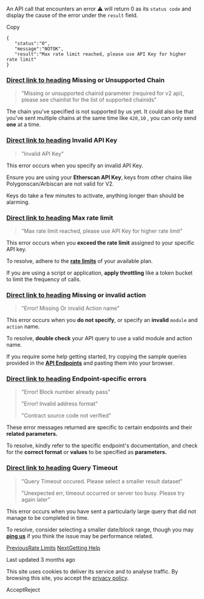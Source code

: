 An API call that encounters an error ⚠️ will return 0 as its `status code` and display the cause of the error under the `result` field.

Copy

```min-w-full inline-grid grid-cols-[auto_1fr] p-2 [count-reset:line]
{
   "status":"0",
   "message":"NOTOK",
   "result":"Max rate limit reached, please use API Key for higher rate limit"
}
```

### [Direct link to heading](https://docs.etherscan.io/etherscan-v2/support/common-error-messages\#missing-or-unsupported-chain)    Missing or Unsupported Chain

> "Missing or unsupported chainid parameter (required for v2 api), please see chainlist for the list of supported chainids"

The chain you've specified is not supported by us yet. It could also be that you've sent multiple chains at the same time like `420,10` , you can only send **one** at a time.

### [Direct link to heading](https://docs.etherscan.io/etherscan-v2/support/common-error-messages\#invalid-api-key)    Invalid API Key

> "Invalid API Key"

This error occurs when you specify an invalid API Key.

Ensure you are using your **Etherscan API Key**, keys from other chains like Polygonscan/Arbiscan are not valid for V2.

Keys do take a few minutes to activate, anything longer than should be alarming.

### [Direct link to heading](https://docs.etherscan.io/etherscan-v2/support/common-error-messages\#max-rate-limit)    Max rate limit

> "Max rate limit reached, please use API Key for higher rate limit"

This error occurs when you **exceed the rate limit** assigned to your specific API key.

To resolve, adhere to the [**rate limits**](https://docs.etherscan.io/etherscan-v2/support/rate-limits) of your available plan.

If you are using a script or application, **apply throttling** like a token bucket to limit the frequency of calls.

### [Direct link to heading](https://docs.etherscan.io/etherscan-v2/support/common-error-messages\#missing-or-invalid-action)    Missing or invalid action

> "Error! Missing Or invalid Action name"

This error occurs when you **do not specify**, or specify an **invalid** `module` and `action` name.

To resolve, **double check** your API query to use a valid module and action name.

If you require some help getting started, try copying the sample queries provided in the [**API Endpoints**](https://github.com/BlockSolutions/etherscan-api-docs/blob/master/support/broken-reference/README.md) and pasting them into your browser.

### [Direct link to heading](https://docs.etherscan.io/etherscan-v2/support/common-error-messages\#endpoint-specific-errors)    Endpoint-specific errors

> "Error! Block number already pass"
>
> "Error! Invalid address format"
>
> "Contract source code not verified"

These error messages returned are specific to certain endpoints and their **related parameters.**

To resolve, kindly refer to the specific endpoint's documentation, and check for the **correct format** or **values** to be specified as **parameters.**

### [Direct link to heading](https://docs.etherscan.io/etherscan-v2/support/common-error-messages\#query-timeout)    **Query Timeout**

> "Query Timeout occured. Please select a smaller result dataset"
>
> "Unexpected err, timeout occurred or server too busy. Please try again later"

This error occurs when you have sent a particularly large query that did not manage to be completed in time.

To resolve, consider selecting a smaller date/block range, though you may [**ping us**](https://docs.etherscan.io/etherscan-v2/support/getting-help) if you think the issue may be performance related.

[PreviousRate Limits](https://docs.etherscan.io/etherscan-v2/support/rate-limits) [NextGetting Help](https://docs.etherscan.io/etherscan-v2/support/getting-help)

Last updated 3 months ago

This site uses cookies to deliver its service and to analyse traffic. By browsing this site, you accept the [privacy policy](https://policies.gitbook.com/privacy/cookies).

AcceptReject